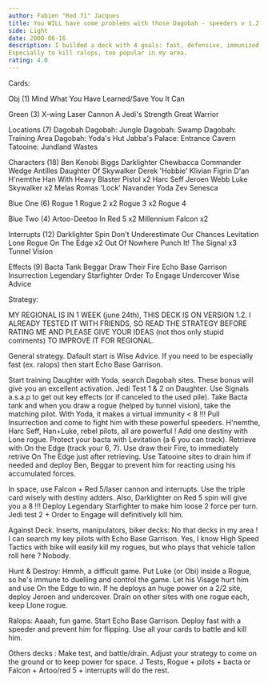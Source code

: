 ```yaml
---
author: Fabien "Red 71" Jacques
title: You WILL have some problems with those Dagobah - speeders v 1.2
side: Light
date: 2000-06-16
description: I builded a deck with 4 goals: fast, defensive, immunized, surprising.
Especially to kill ralops, too popular in my area.
rating: 4.0
---
```

Cards: 

Obj (1)
Mind What You Have Learned/Save You It Can

Green (3)
X-wing Laser Cannon
A Jedi's Strength
Great Warrior

Locations (7)
Dagobah
Dagobah: Jungle
Dagobah: Swamp
Dagobah: Training Area
Dagobah: Yoda's Hut
Jabba's Palace: Entrance Cavern
Tatooine: Jundland Wastes

Characters (18)
Ben Kenobi
Biggs Darklighter
Chewbacca
Commander Wedge Antilles
Daughter Of Skywalker
Derek 'Hobbie' Klivian
Figrin D'an
H'nemthe
Han With Heavy Blaster Pistol x2
Harc Seff
Jeroen Webb
Luke Skywalker x2
Melas
Romas 'Lock' Navander
Yoda
Zev Senesca

Blue One (6)
Rogue 1
Rogue 2 x2
Rogue 3 x2
Rogue 4

Blue Two (4)
Artoo-Deetoo In Red 5 x2
Millennium Falcon x2

Interrupts (12)
Darklighter Spin
Don't Underestimate Our Chances
Levitation
Lone Rogue
On The Edge x2
Out Of Nowhere
Punch It!
The Signal x3
Tunnel Vision

Effects (9)
Bacta Tank
Beggar
Draw Their Fire
Echo Base Garrison
Insurrection
Legendary Starfighter
Order To Engage
Undercover
Wise Advice

Strategy: 

MY REGIONAL IS IN 1 WEEK (june 24th), THIS DECK IS ON VERSION 1.2.
I ALREADY TESTED IT WITH FRIENDS, SO READ THE STRATEGY BEFORE RATING ME AND PLEASE GIVE YOUR IDEAS (not thos only stupid comments) TO IMPROVE IT FOR REGIONAL.

General strategy.
Dafault start is Wise Advice. If you need to be especially fast (ex. ralops) then start Echo Base Garrison.

Start training Daughter with Yoda, search Dagobah sites. These bonus will give you an excellent activation. Jedi Test 1 & 2 on Daughter.
Use Signals a.s.a.p to get out key effects (or if canceled to the used pile).
Take Bacta tank and when you draw a rogue (helped by tunnel vision), take the matching pilot. With Yoda, it makes a virtual immunity < 8 !!!
Pull Insurrection and come to fight him with these powerful speeders. H'nemthe, Harc Seff, Han+Luke, rebel pilots, all are powerful ! Add one destiny with Lone rogue.
Protect your bacta with Levitation (a 6 you can track).
Retrieve with On the Edge (track your 6, 7). Use draw their Fire, to immediately retrive On The Edge just after retrieving.
Use Tatooine sites to drain him if needed and deploy Ben, Beggar to prevent him for reacting using his accumulated forces.

In space, use Falcon + Red 5/laser cannon and interrupts. Use the triple card wisely with destiny adders. Also, Darklighter on Red 5 spin will give you a 8 !!!
Deploy Legendary Starfighter to make him loose 2 force per turn.
Jedi test 2 + Order to Engage will definitively kill him.

Against Deck.
Inserts, manipulators, biker decks: No that decks in my area ! I can search my key pilots with Echo Base Garrison. Yes, I know High Speed Tactics with bike will easily kill my rogues, but who plays that vehicle tallon roll here ? Nobody.

Hunt & Destroy: Hmmh, a difficult game. Put Luke (or Obi) inside a Rogue, so he's immune to duelling and control the game. Let his Visage hurt him and use On the Edge to win.
If he deploys an huge power on a 2/2 site, deploy Jeroen and undercover.
Drain on other sites with one rogue each, keep Llone rogue.

Ralops: Aaaah, fun game. Start Echo Base Garrison. Deploy fast with a speeder and prevent him for flipping. Use all your cards to battle and kill him.

Others decks : Make test, and battle/drain. Adjust your strategy to come on the ground or to keep power for space. J Tests, Rogue + pilots + bacta or Falcon + Artoo/red 5 + interrupts will do the rest. 